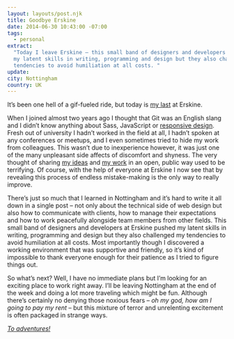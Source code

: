 ```yaml
---
layout: layouts/post.njk
title: Goodbye Erskine
date: 2014-06-30 10:43:00 -07:00
tags:
  - personal
extract:
  "Today I leave Erskine – this small band of designers and developers pushed
  my latent skills in writing, programming and design but they also challenged my
  tendencies to avoid humiliation at all costs. "
update:
city: Nottingham
country: UK
---
```


It’s been one hell of a gif-fueled ride, but today is [my last](http://img1.wikia.nocookie.net/__cb20130225130810/glee/images/7/78/Jack_sad.gif) at Erskine.

When I joined almost two years ago I thought that Git was an English slang and I didn’t know anything about Sass, JavaScript or [responsive design](https://dl.dropboxusercontent.com/u/7963775/gifs/responsive-design.gif). Fresh out of university I hadn’t worked in the field at all, I hadn’t spoken at any conferences or meetups, and I even sometimes tried to hide my work from colleagues. This wasn’t due to inexperience however, it was just one of the many unpleasant side affects of discomfort and shyness. The very thought of sharing [my ideas](http://robinrendle.com/notes/) and [my work](http://robinrendle.com/work/) in an open, public way used to be terrifying. Of course, with the help of everyone at Erskine I now see that by revealing this process of endless mistake-making is the only way to really improve.

There’s just so much that I learned in Nottingham and it’s hard to write it all down in a single post – not only about the technical side of web design but also how to communicate with clients, how to manage their expectations and how to work peacefully alongside team members from other fields. This small band of designers and developers at Erskine pushed my latent skills in writing, programming and design but they also challenged my tendencies to avoid humiliation at all costs. Most importantly though I discovered a working environment that was supportive and friendly, so it’s kind of impossible to thank everyone enough for their patience as I tried to figure things out.

So what’s next? Well, I have no immediate plans but I’m looking for an exciting place to work right away. I’ll be leaving Nottingham at the end of the week and doing a lot more traveling which might be fun. Although there’s certainly no denying those noxious fears – _oh my god, how am I going to pay my rent_ – but this mixture of terror and unrelenting excitement is often packaged in strange ways.

[_To adventures!_](https://dl.dropboxusercontent.com/u/7963775/gifs/lets-ride.gif)
